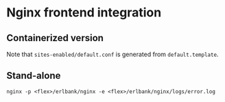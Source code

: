 # Nginx frontend integration

## Containerized version

Note that `sites-enabled/default.conf` is generated from `default.template`.

## Stand-alone

```
nginx -p <flex>/erlbank/nginx -e <flex>/erlbank/nginx/logs/error.log
```

